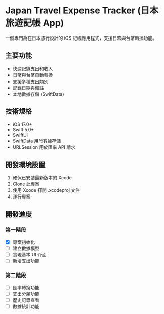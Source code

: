 # Japan Travel Expense Tracker (日本旅遊記帳 App)

一個專門為在日本旅行設計的 iOS 記帳應用程式，支援日幣與台幣轉換功能。

## 主要功能

- 快速記錄支出和收入
- 日幣與台幣自動轉換
- 支援多種支出類別
- 記錄日期與備註
- 本地數據存儲 (SwiftData)

## 技術規格

- iOS 17.0+
- Swift 5.0+
- SwiftUI
- SwiftData 用於數據存儲
- URLSession 用於匯率 API 請求

## 開發環境設置

1. 確保已安裝最新版本的 Xcode
2. Clone 此專案
3. 使用 Xcode 打開 .xcodeproj 文件
4. 運行專案

## 開發進度

### 第一階段
- [x] 專案初始化
- [ ] 建立數據模型
- [ ] 實現基本 UI 介面
- [ ] 新增支出功能

### 第二階段
- [ ] 匯率轉換功能
- [ ] 支出分類功能
- [ ] 歷史記錄查看
- [ ] 數據統計功能
